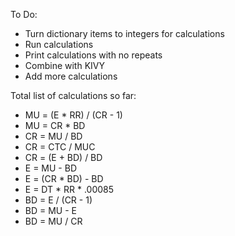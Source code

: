 To Do:

- Turn dictionary items to integers for calculations
- Run calculations
- Print calculations with no repeats
- Combine with KIVY
- Add more calculations

Total list of calculations so far:
  - MU = (E * RR) / (CR - 1)
  - MU = CR * BD
  - CR = MU / BD
  - CR = CTC / MUC
  - CR = (E + BD) / BD
  - E = MU - BD
  - E = (CR * BD) - BD
  - E = DT * RR * .00085
  - BD = E / (CR - 1)
  - BD = MU - E
  - BD = MU / CR
